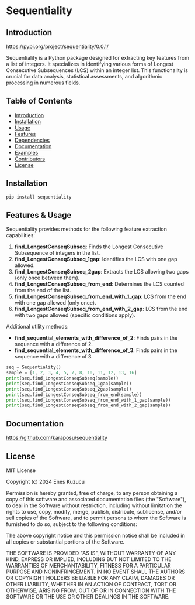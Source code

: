 
# Sequentiality

## Introduction

https://pypi.org/project/sequentiality/0.0.1/

Sequentiality is a Python package designed for extracting key features from a list of integers. It specializes in identifying various forms of Longest Consecutive Subsequences (LCS) within an integer list. This functionality is crucial for data analysis, statistical assessments, and algorithmic processing in numerous fields.

## Table of Contents
- [Introduction](#introduction)
- [Installation](#installation)
- [Usage](#usage)
- [Features](#features)
- [Dependencies](#dependencies)
- [Documentation](#documentation)
- [Examples](#examples)
- [Contributors](#contributors)
- [License](#license)

## Installation

```python
pip install sequentiality
```

## Features & Usage

Sequentiality provides methods for the following feature extraction capabilities:

1. **find_LongestConseqSubseq**: Finds the Longest Consecutive Subsequence of integers in the list.
2. **find_LongestConseqSubseq_1gap**: Identifies the LCS with one gap allowed.
3. **find_LongestConseqSubseq_2gap**: Extracts the LCS allowing two gaps (only once between them).
4. **find_LongestConseqSubseq_from_end**: Determines the LCS counted from the end of the list.
5. **find_LongestConseqSubseq_from_end_with_1_gap**: LCS from the end with one gap allowed (only once).
6. **find_LongestConseqSubseq_from_end_with_2_gap**: LCS from the end with two gaps allowed (specific conditions apply).

Additional utility methods:

- **find_sequential_elements_with_difference_of_2**: Finds pairs in the sequence with a difference of 2.
- **find_sequential_elements_with_difference_of_3**: Finds pairs in the sequence with a difference of 3.


```python
seq = Sequentiality()
sample = [1, 2, 3, 4, 5, 7, 8, 10, 11, 12, 13, 16]
print(seq.find_LongestConseqSubseq(sample))
print(seq.find_LongestConseqSubseq_1gap(sample))
print(seq.find_LongestConseqSubseq_2gap(sample))
print(seq.find_LongestConseqSubseq_from_end(sample))
print(seq.find_LongestConseqSubseq_from_end_with_1_gap(sample))
print(seq.find_LongestConseqSubseq_from_end_with_2_gap(sample))
```

## Documentation

https://github.com/karaposu/sequentiality


## License

MIT License

Copyright (c) 2024 Enes Kuzucu

Permission is hereby granted, free of charge, to any person obtaining a copy of this software and associated documentation files (the "Software"), to deal in the Software without restriction, including without limitation the rights to use, copy, modify, merge, publish, distribute, sublicense, and/or sell copies of the Software, and to permit persons to whom the Software is furnished to do so, subject to the following conditions:

The above copyright notice and this permission notice shall be included in all copies or substantial portions of the Software.

THE SOFTWARE IS PROVIDED "AS IS", WITHOUT WARRANTY OF ANY KIND, EXPRESS OR IMPLIED, INCLUDING BUT NOT LIMITED TO THE WARRANTIES OF MERCHANTABILITY, FITNESS FOR A PARTICULAR PURPOSE AND NONINFRINGEMENT. IN NO EVENT SHALL THE AUTHORS OR COPYRIGHT HOLDERS BE LIABLE FOR ANY CLAIM, DAMAGES OR OTHER LIABILITY, WHETHER IN AN ACTION OF CONTRACT, TORT OR OTHERWISE, ARISING FROM, OUT OF OR IN CONNECTION WITH THE SOFTWARE OR THE USE OR OTHER DEALINGS IN THE SOFTWARE.
